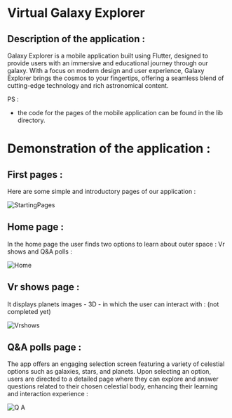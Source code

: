 # Virtual Galaxy Explorer
## Description of the application : 
Galaxy Explorer is a mobile application built using Flutter, designed to provide users with an immersive and educational journey through our galaxy. With a focus on modern design and user experience, Galaxy Explorer brings the cosmos to your fingertips, offering a seamless blend of cutting-edge technology and rich astronomical content.

PS : 
- the code for the pages of the mobile application can be found in the lib directory.

# Demonstration of the application :
## First pages : 
Here are some simple and introductory pages of our application :

![StartingPages](https://github.com/user-attachments/assets/54c56419-3d2f-4f4b-b419-fc9435a5313a)

## Home page : 
In the home page the user finds two options to learn about outer space : Vr shows and Q&A polls :

![Home](https://github.com/user-attachments/assets/73d69174-6936-4eef-ad07-7fa5f1149b1d)

## Vr shows page :
It displays planets images - 3D - in which the user can interact with : (not completed yet)

![Vrshows](https://github.com/user-attachments/assets/2a2e5d5a-eb40-4599-92a6-377f32aa2e98)

## Q&A polls page :
The app offers an engaging selection screen featuring a variety of celestial options such as galaxies, stars, and planets. Upon selecting an option, users are directed to a detailed page where they can explore and answer questions related to their chosen celestial body, enhancing their learning and interaction experience :

![Q A](https://github.com/user-attachments/assets/8065661b-ebfe-4f65-ad77-f7e8735468b1)


